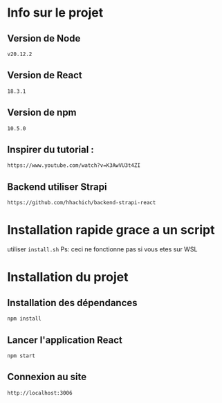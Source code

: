 # Info sur le projet

## Version de Node

`v20.12.2`

## Version de React

`18.3.1`

## Version de npm

`10.5.0`

## Inspirer du tutorial :

`https://www.youtube.com/watch?v=K3AwVU3t4ZI`

## Backend utiliser Strapi

`https://github.com/hhachich/backend-strapi-react
`

# Installation rapide grace a un script

utiliser `install.sh`
Ps: ceci ne fonctionne pas si vous etes sur WSL

# Installation du projet

## Installation des dépendances

`npm install`

## Lancer l'application React

`npm start`

## Connexion au site

`http://localhost:3006`
